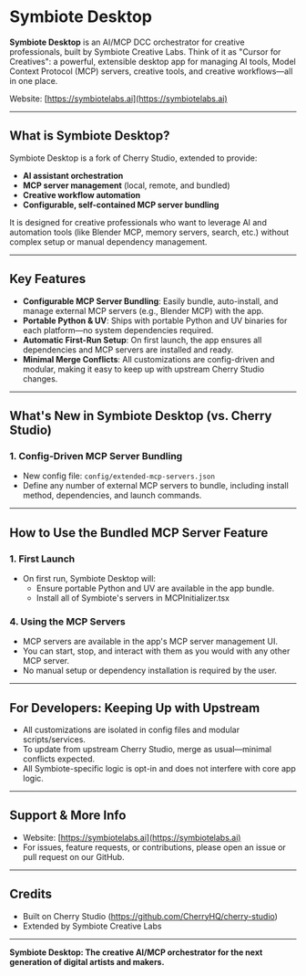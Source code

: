 # Symbiote Desktop

**Symbiote Desktop** is an AI/MCP DCC orchestrator for creative professionals, built by Symbiote Creative Labs. Think of it as "Cursor for Creatives": a powerful, extensible desktop app for managing AI tools, Model Context Protocol (MCP) servers, creative tools, and creative workflows—all in one place.

Website: [https://symbiotelabs.ai](https://symbiotelabs.ai)

---

## What is Symbiote Desktop?

Symbiote Desktop is a fork of Cherry Studio, extended to provide:
- **AI assistant orchestration**
- **MCP server management** (local, remote, and bundled)
- **Creative workflow automation**
- **Configurable, self-contained MCP server bundling**

It is designed for creative professionals who want to leverage AI and automation tools (like Blender MCP, memory servers, search, etc.) without complex setup or manual dependency management.

---

## Key Features

- **Configurable MCP Server Bundling**: Easily bundle, auto-install, and manage external MCP servers (e.g., Blender MCP) with the app.
- **Portable Python & UV**: Ships with portable Python and UV binaries for each platform—no system dependencies required.
- **Automatic First-Run Setup**: On first launch, the app ensures all dependencies and MCP servers are installed and ready.
- **Minimal Merge Conflicts**: All customizations are config-driven and modular, making it easy to keep up with upstream Cherry Studio changes.

---

## What's New in Symbiote Desktop (vs. Cherry Studio)

### 1. **Config-Driven MCP Server Bundling**
- New config file: `config/extended-mcp-servers.json`
- Define any number of external MCP servers to bundle, including install method, dependencies, and launch commands.

---

## How to Use the Bundled MCP Server Feature

### 1. **First Launch**
- On first run, Symbiote Desktop will:
  - Ensure portable Python and UV are available in the app bundle.
  - Install all of Symbiote's servers in MCPInitializer.tsx

### 4. **Using the MCP Servers**
- MCP servers are available in the app's MCP server management UI.
- You can start, stop, and interact with them as you would with any other MCP server.
- No manual setup or dependency installation is required by the user.

---

## For Developers: Keeping Up with Upstream

- All customizations are isolated in config files and modular scripts/services.
- To update from upstream Cherry Studio, merge as usual—minimal conflicts expected.
- All Symbiote-specific logic is opt-in and does not interfere with core app logic.

---

## Support & More Info

- Website: [https://symbiotelabs.ai](https://symbiotelabs.ai)
- For issues, feature requests, or contributions, please open an issue or pull request on our GitHub.

---

## Credits

- Built on Cherry Studio (https://github.com/CherryHQ/cherry-studio)
- Extended by Symbiote Creative Labs

---

**Symbiote Desktop: The creative AI/MCP orchestrator for the next generation of digital artists and makers.**
